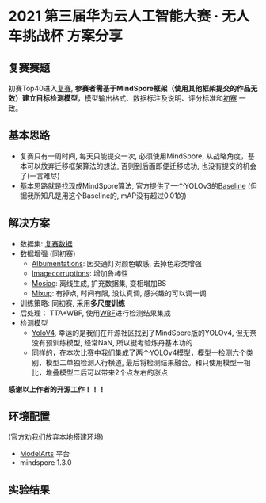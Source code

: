 # 2021 第三届华为云人工智能大赛 · 无人车挑战杯 方案分享
## 复赛赛题
初赛Top40进入[复赛](https://competition.huaweicloud.com/information/1000041539/fusai), **参赛者需基于MindSpore框架（使用其他框架提交的作品无效）建立目标检测模型**，模型输出格式、数据标注及说明、评分标准和[初赛](https://competition.huaweicloud.com/information/1000041539/circumstance) 一致。
## 基本思路
+ 复赛只有一周时间, 每天只能提交一次, 必须使用MindSpore, 从战略角度，基本可以放弃迁移框架算法的想法, 否则到后面即便迁移成功, 也没有提交的机会了(一言难尽)
+ 基本思路就是找现成MindSpore算法, 官方提供了一个YOLOv3的[Baseline](https://developer.huaweicloud.com/develop/aigallery/article/detail?id=81b7eaf2-e767-4937-822f-e3e887c73380) (但据我所知凡是用这个Baseline的, mAP没有超过0.01的)

## 解决方案
+ 数据集: [复赛数据](https://marketplace.huaweicloud.com/markets/aihub/notebook/detail/?id=0fbf9486-9e71-41f0-9295-3d75b68b15db)
+ 数据增强 (同初赛)
    + [Albumentations](https://github.com/albumentations-team/albumentations): 因交通灯对颜色敏感, 去掉色彩类增强
    + [Imagecorruptions](https://github.com/bethgelab/imagecorruptions): 增加鲁棒性
    + [Mosiac](https://github.com/Tianxiaomo/pytorch-YOLOv4): 离线生成, 扩充数据集, 变相增加BS
    + [Mixup](https://github.com/facebookresearch/mixup-cifar10): 有掉点, 时间有限, 没认真调, 感兴趣的可以调一调
+ 训练策略: 同初赛, 采用**多尺度训练**
+ 后处理： TTA+WBF, 使用[WBF](https://github.com/ZFTurbo/Weighted-Boxes-Fusion)进行检测结果集成
+ 检测模型
    + [YoloV4](https://gitee.com/ascend/modelzoo/tree/master/built-in/MindSpore/Official/cv/detection/YOLOv4_Cspdarknet53_for_MindSpore), 幸运的是我们在开源社区找到了MindSpore版的YOLOv4, 但无奈没有预训练模型, 经常NaN, 所以挺考验炼丹基本功的
    + 同样的，在本次比赛中我们集成了两个YOLOv4模型，模型一检测六个类别，模型二单独检测人行横道, 最后将检测结果融合。和只使用模型一相比，堆叠模型二后可以带来2个点左右的涨点

**感谢以上作者的开源工作！！！**

## 环境配置
(官方劝我们放弃本地搭建环境)
+ [ModelArts](https://console.huaweicloud.com/modelarts/?region=cn-north-4#/dev-container) 平台
+ mindspore 1.3.0


## 实验结果

